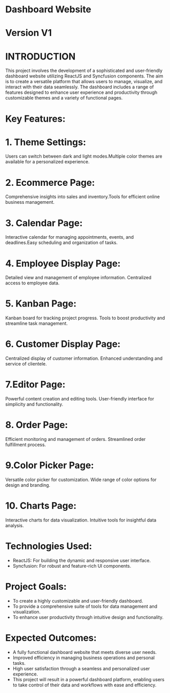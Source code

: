 # Dashboard Website

# Version V1

# INTRODUCTION

This project involves the development of a sophisticated and user-friendly dashboard website utilizing ReactJS and Syncfusion components. The aim is to create a versatile platform that allows users to manage, visualize, and interact with their data seamlessly. The dashboard includes a range of features designed to enhance user experience and productivity through customizable themes and a variety of functional pages.

# Key Features:

# 1. Theme Settings:

Users can switch between dark and light modes.Multiple color themes are available for a personalized experience.

# 2. Ecommerce Page:

Comprehensive insights into sales and inventory.Tools for efficient online business management.

# 3. Calendar Page:

Interactive calendar for managing appointments, events, and deadlines.Easy scheduling and organization of tasks.

# 4. Employee Display Page:

Detailed view and management of employee information. Centralized access to employee data.

# 5. Kanban Page:

Kanban board for tracking project progress. Tools to boost productivity and streamline task management.

# 6. Customer Display Page:

Centralized display of customer information. Enhanced understanding and service of clientele.

# 7.Editor Page:

Powerful content creation and editing tools. User-friendly interface for simplicity and functionality.

# 8. Order Page:

Efficient monitoring and management of orders. Streamlined order fulfillment process.

# 9.Color Picker Page:

Versatile color picker for customization. Wide range of color options for design and branding.

# 10. Charts Page:

Interactive charts for data visualization. Intuitive tools for insightful data analysis.

# Technologies Used:

- ReactJS: For building the dynamic and responsive user interface.
- Syncfusion: For robust and feature-rich UI components.

# Project Goals:

- To create a highly customizable and user-friendly dashboard.
- To provide a comprehensive suite of tools for data management and visualization.
- To enhance user productivity through intuitive design and functionality.

# Expected Outcomes:

- A fully functional dashboard website that meets diverse user needs.
- Improved efficiency in managing business operations and personal tasks.
- High user satisfaction through a seamless and personalized user experience.
- This project will result in a powerful dashboard platform, enabling users to take control of their data and workflows with ease and efficiency.
